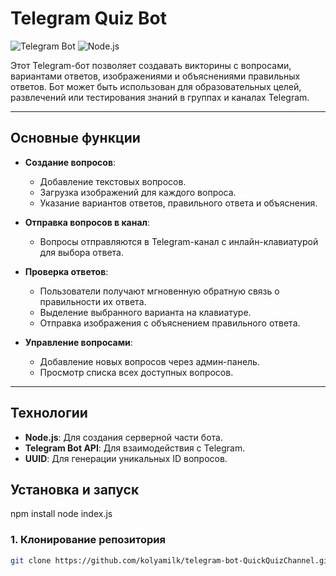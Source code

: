 # Telegram Quiz Bot

![Telegram Bot](https://img.shields.io/badge/Telegram-Bot-blue) ![Node.js](https://img.shields.io/badge/Node.js-18-green)

Этот Telegram-бот позволяет создавать викторины с вопросами, вариантами ответов, изображениями и объяснениями правильных ответов. Бот может быть использован для образовательных целей, развлечений или тестирования знаний в группах и каналах Telegram.

---

## Основные функции

- **Создание вопросов**:
  - Добавление текстовых вопросов.
  - Загрузка изображений для каждого вопроса.
  - Указание вариантов ответов, правильного ответа и объяснения.

- **Отправка вопросов в канал**:
  - Вопросы отправляются в Telegram-канал с инлайн-клавиатурой для выбора ответа.

- **Проверка ответов**:
  - Пользователи получают мгновенную обратную связь о правильности их ответа.
  - Выделение выбранного варианта на клавиатуре.
  - Отправка изображения с объяснением правильного ответа.

- **Управление вопросами**:
  - Добавление новых вопросов через админ-панель.
  - Просмотр списка всех доступных вопросов.

---

## Технологии

- **Node.js**: Для создания серверной части бота.
- **Telegram Bot API**: Для взаимодействия с Telegram.
- **UUID**: Для генерации уникальных ID вопросов.



## Установка и запуск
npm install
node index.js
### 1. Клонирование репозитория

```bash
git clone https://github.com/kolyamilk/telegram-bot-QuickQuizChannel.git

